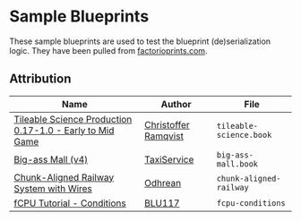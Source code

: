 ﻿# Sample Blueprints
These sample blueprints are used to test the blueprint (de)serialization logic. They have been pulled from [factorioprints.com](factorioprints.com).

## Attribution
| Name                                                                                                                     | Author                                                                               | File                      |
|--------------------------------------------------------------------------------------------------------------------------|--------------------------------------------------------------------------------------|---------------------------|
| [Tileable Science Production 0.17-1.0 - Early to Mid Game](https://factorioprints.com/user/1ksiCkccOgNMkhCcBEbfwU8lvP12) | [Christoffer Ramqvist](https://factorioprints.com/user/1ksiCkccOgNMkhCcBEbfwU8lvP12) | ``tileable-science.book`` |
| [Big-ass Mall (v4)](https://factorioprints.com/view/-LKP3u-fYMTzons91uit)                                                | [TaxiService](https://factorioprints.com/user/fOAsuJ9iFeVlEvb1TFUS8P8LOl93)          | ``big-ass-mall.book``     |
| [Chunk-Aligned Railway System with Wires](https://factorioprints.com/view/-Ko4Un71BhDDTUvorRv5)                          | [Odhrean](https://factorioprints.com/user/jJtF1BO66wYXPvljopKnvum5Ujp1)              | ``chunk-aligned-railway`` |
| [fCPU Tutorial - Conditions](https://factorioprints.com/view/-MtcY4Ta7JAZrat-jwnz)                                       | [BLU117](https://factorioprints.com/user/emoHeBAnYQcVcY2zlU38xVnS68m2)                                                                          | ``fcpu-conditions``       |
